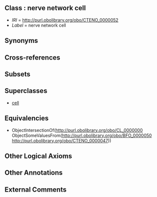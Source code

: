 
## Class : nerve network cell

 * *IRI* = http://purl.obolibrary.org/obo/CTENO_0000052
 * *Label* = nerve network cell

## Synonyms


## Cross-references


## Subsets


## Superclasses

 * [cell](../../CL/00/CL_0000000.md)

## Equivalencies

 * ObjectIntersectionOf(<http://purl.obolibrary.org/obo/CL_0000000> ObjectSomeValuesFrom(<http://purl.obolibrary.org/obo/BFO_0000050> <http://purl.obolibrary.org/obo/CTENO_0000047>))

## Other Logical Axioms


## Other Annotations


## External Comments

